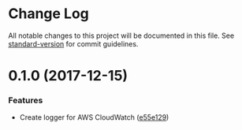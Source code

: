 # Change Log

All notable changes to this project will be documented in this file. See [standard-version](https://github.com/conventional-changelog/standard-version) for commit guidelines.

<a name="0.1.0"></a>
# 0.1.0 (2017-12-15)


### Features

* Create logger for AWS CloudWatch ([e55e129](https://github.com/nicolasdao/aws-cloudwatch-logger/commit/e55e129))
